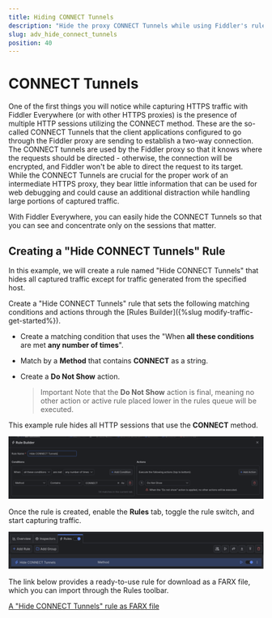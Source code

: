 ```yaml
---
title: Hiding CONNECT Tunnels
description: "Hide the proxy CONNECT Tunnels while using Fiddler's rules."
slug: adv_hide_connect_tunnels
position: 40
---
```


# CONNECT Tunnels

One of the first things you will notice while capturing HTTPS traffic with Fiddler Everywhere (or with other HTTPS proxies) is the presence of multiple HTTP sessions utilizing the CONNECT method. These are the so-called CONNECT Tunnels that the client applications configured to go through the Fiddler proxy are sending to establish a two-way connection. The CONNECT tunnels are used by the Fiddler proxy so that it knows where the requests should be directed - otherwise, the connection will be encrypted, and Fiddler won't be able to direct the request to its target. While the CONNECT Tunnels are crucial for the proper work of an intermediate HTTPS proxy, they bear little information that can be used for web debugging and could cause an additional distraction while handling large portions of captured traffic.

With Fiddler Everywhere, you can easily hide the CONNECT Tunnels so that you can see and concentrate only on the sessions that matter.


## Creating a "Hide CONNECT Tunnels" Rule

In this example, we will create a rule named "Hide CONNECT Tunnels" that hides all captured traffic except for traffic generated from the specified host.

Create a "Hide CONNECT Tunnels" rule that sets the following matching conditions and actions through the [Rules Builder]({%slug modify-traffic-get-started%}).

- Create a matching condition that uses the "When **all these conditions** are met **any number of times**". 

- Match by a **Method** that contains **CONNECT** as a string.

- Create a **Do Not Show** action.

    > Important Note that the **Do Not Show** action is final, meaning no other action or active rule placed lower in the rules queue will be executed.

This example rule hides all HTTP sessions that use the **CONNECT** method.

![Creating "Hide CONNECT Tunnels" rule](../../images/advanced/adv-hide-connect-tunnels.png)

Once the rule is created, enable the **Rules** tab, toggle the rule switch, and start capturing traffic.

![Activating the "Hide CONNECT Tunnels" rule](../../images/advanced/adv-hide-connect-tunnels-active.png)

The link below provides a ready-to-use rule for download as a FARX file, which you can import through the Rules toolbar.

[A "Hide CONNECT Tunnels" rule as FARX file](https://github.com/telerik/fiddler-everywhere/rules/filters/hide-connect-tunnels)
 
 